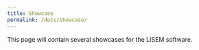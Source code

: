 ```yaml
---
title: Showcase
permalink: /docs/showcase/
---
```


This page will contain several showcases for the LISEM software.
